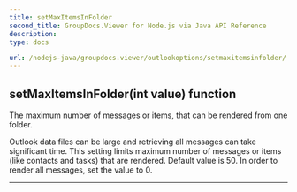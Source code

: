 ```yaml
---
title: setMaxItemsInFolder
second_title: GroupDocs.Viewer for Node.js via Java API Reference
description: 
type: docs

url: /nodejs-java/groupdocs.viewer/outlookoptions/setmaxitemsinfolder/
---
```


## setMaxItemsInFolder(int value)  function

 The maximum number of messages or items, that can be rendered from one folder.
 
 Outlook data files can be large and retrieving all messages can take significant time.
 This setting limits maximum number of messages or items (like contacts and tasks) that are rendered.
 Default value is 50. In order to render all messages, set the value to 0.
 


---


